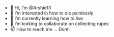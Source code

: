 - 👋 Hi, I’m @Arshie13
- 👀 I’m interested in how to die painlessly
- 🌱 I’m currently learning how to live
- 💞️ I’m looking to collaborate on collecting ropes
- 📫 How to reach me ... Dont.

<!---
Arshie13/Arshie13 is a ✨ special ✨ repository because its `README.md` (this file) appears on your GitHub profile.
You can click the Preview link to take a look at your changes.
--->
